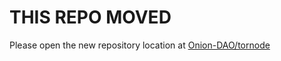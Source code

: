 # THIS REPO MOVED

Please open the new repository location at [Onion-DAO/tornode]( https://github.com/Onion-DAO/tornode )